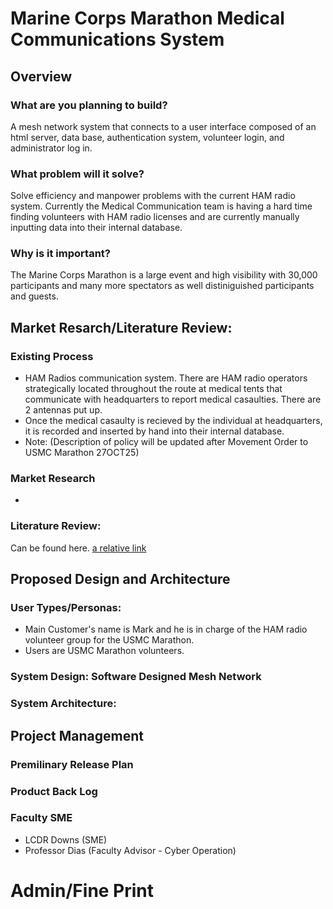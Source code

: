 # Marine Corps Marathon Medical Communications System

## Overview
### What are you planning to build?
A mesh network system that connects to a user interface composed of an html server, data base, authentication system, volunteer login, and administrator log in.
### What problem will it solve?
Solve efficiency and manpower problems with the current HAM radio system. Currently the Medical Communication team is having a hard time finding volunteers with HAM radio licenses and are currently manually inputting data into their internal database.
### Why is it important?
The Marine Corps Marathon is a large event and high visibility with 30,000 participants and many more spectators as well distiniguished participants and guests.
## Market Resarch/Literature Review:
### Existing Process
- HAM Radios communication system. There are HAM radio operators strategically located throughout the route at medical tents that communicate with headquarters to report medical casaulties. There are 2 antennas put up.
- Once the medical casaulty is recieved by the individual at headquarters, it is recorded and inserted by hand into their internal database.
- Note: (Description of policy will be updated after Movement Order to USMC Marathon 27OCT25)  
### Market Research
-
### Literature Review: 
Can be found here.
[a relative link](Literature_Review.md)

## Proposed Design and Architecture
### User Types/Personas:
- Main Customer's name is Mark and he is in charge of the HAM radio volunteer group for the USMC Marathon.
- Users are USMC Marathon volunteers. 
### System Design: Software Designed Mesh Network

### System Architecture:

## Project Management

### Premilinary Release Plan

### Product Back Log

### Faculty SME
- LCDR Downs (SME)
- Professor Dias (Faculty Advisor - Cyber Operation)

# Admin/Fine Print
